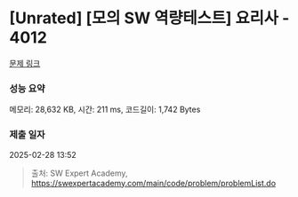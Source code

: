 # [Unrated] [모의 SW 역량테스트] 요리사 - 4012 

[문제 링크](https://swexpertacademy.com/main/code/problem/problemDetail.do?contestProbId=AWIeUtVakTMDFAVH) 

### 성능 요약

메모리: 28,632 KB, 시간: 211 ms, 코드길이: 1,742 Bytes

### 제출 일자

2025-02-28 13:52



> 출처: SW Expert Academy, https://swexpertacademy.com/main/code/problem/problemList.do